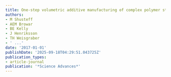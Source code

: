```yaml
---
title: One-step volumetric additive manufacturing of complex polymer structures
authors:
- M Shusteff
- AEM Browar
- BE Kelly
- J Henriksson
- TH Weisgraber
- ' ...'
date: '2017-01-01'
publishDate: '2025-09-18T04:29:51.043725Z'
publication_types:
- article-journal
publication: '*Science Advances*'
---
```

